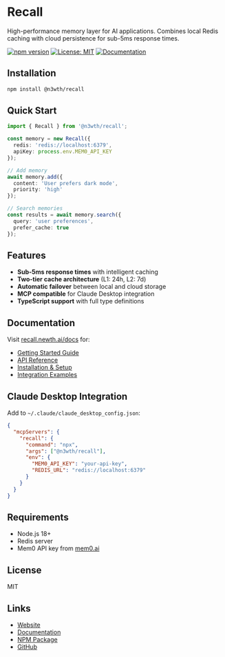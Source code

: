 # Recall

High-performance memory layer for AI applications. Combines local Redis caching with cloud persistence for sub-5ms response times.

[![npm version](https://img.shields.io/npm/v/@n3wth/recall)](https://www.npmjs.com/package/@n3wth/recall)
[![License: MIT](https://img.shields.io/badge/License-MIT-yellow.svg)](https://opensource.org/licenses/MIT)
[![Documentation](https://img.shields.io/badge/docs-recall.newth.ai-blue)](https://recall.newth.ai/docs)

## Installation

```bash
npm install @n3wth/recall
```

## Quick Start

```typescript
import { Recall } from '@n3wth/recall';

const memory = new Recall({
  redis: 'redis://localhost:6379',
  apiKey: process.env.MEM0_API_KEY
});

// Add memory
await memory.add({
  content: 'User prefers dark mode',
  priority: 'high'
});

// Search memories
const results = await memory.search({
  query: 'user preferences',
  prefer_cache: true
});
```

## Features

- **Sub-5ms response times** with intelligent caching
- **Two-tier cache architecture** (L1: 24h, L2: 7d)
- **Automatic failover** between local and cloud storage
- **MCP compatible** for Claude Desktop integration
- **TypeScript support** with full type definitions

## Documentation

Visit [recall.newth.ai/docs](https://recall.newth.ai/docs) for:
- [Getting Started Guide](https://recall.newth.ai/docs/introduction)
- [API Reference](https://recall.newth.ai/docs/api-reference)
- [Installation & Setup](https://recall.newth.ai/docs/installation)
- [Integration Examples](https://recall.newth.ai/docs/integrations)

## Claude Desktop Integration

Add to `~/.claude/claude_desktop_config.json`:

```json
{
  "mcpServers": {
    "recall": {
      "command": "npx",
      "args": ["@n3wth/recall"],
      "env": {
        "MEM0_API_KEY": "your-api-key",
        "REDIS_URL": "redis://localhost:6379"
      }
    }
  }
}
```

## Requirements

- Node.js 18+
- Redis server
- Mem0 API key from [mem0.ai](https://mem0.ai)

## License

MIT

## Links

- [Website](https://recall.newth.ai)
- [Documentation](https://recall.newth.ai/docs)
- [NPM Package](https://www.npmjs.com/package/@n3wth/recall)
- [GitHub](https://github.com/n3wth/recall)